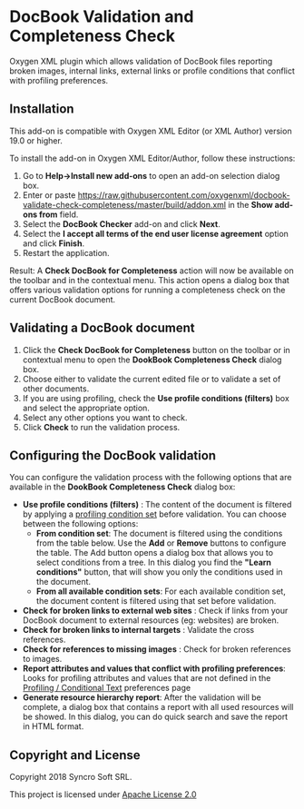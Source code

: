 # DocBook Validation and Completeness Check 
Oxygen XML plugin which allows validation of DocBook files reporting broken images, internal links, external links or profile conditions that conflict with profiling preferences.

## Installation


This add-on is compatible with Oxygen XML Editor (or XML Author) version 19.0 or higher. 

To install the add-on in Oxygen XML Editor/Author, follow these instructions:

1. Go to **Help->Install new add-ons** to open an add-on selection dialog box.
2. Enter or paste https://raw.githubusercontent.com/oxygenxml/docbook-validate-check-completeness/master/build/addon.xml in the **Show add-ons from** field.
3. Select the **DocBook Checker** add-on and click **Next**.
4. Select the **I accept all terms of the end user license agreement** option and click **Finish**.
5. Restart the application.

Result: A **Check DocBook for Completeness** action will now be available on the toolbar and in the contextual menu. This action opens a dialog box that offers various validation options for running a completeness check on the current DocBook document.


## Validating a DocBook document

1. Click the **Check DocBook for Completeness** button on the toolbar or in contextual menu to open the **DookBook Completeness Check** dialog box.
2. Choose either to validate the current edited file or to validate a set of other documents.
3. If you are using profiling, check the **Use profile conditions (filters)** box and select the appropriate option.
4. Select any other options you want to check.
5. Click **Check** to run the validation process.

## Configuring the DocBook validation
You can configure the validation process with the following options that are available in the **DookBook Completeness Check** dialog box:

* **Use profile conditions (filters)** :
The content of the document is filtered by applying a [profiling condition set](https://www.oxygenxml.com/doc/versions/19.0/ug-author/topics/preferences-profiling-conditions.html#preferences-profiling-conditions) before validation. 
You can choose between the following options:
   + **From condition set**: The document is filtered using the conditions from the table below. Use the **Add** or **Remove** buttons to configure the table. The Add button opens a dialog box that allows you to select conditions from a tree. In this dialog you find the **"Learn conditions"** button, that will show you only the conditions used in the document.
  + **From all available condition sets**:  For each available condition set, the document content is filtered using that set before validation.
* **Check for broken links to external web sites** : Check if links from your DocBook document to external resources (eg: websites) are broken.
* **Check for broken links to internal targets** : Validate the cross references.
* **Check for references to missing images** : Check for broken references to images.
* **Report attributes and values that conflict with profiling preferences**:
Looks for profiling attributes and values that are not defined in the [Profiling / Conditional Text](https://www.oxygenxml.com/doc/versions/19.0/ug-author/topics/preferences-profiling-conditions.html#preferences-profiling-conditions) preferences page
* **Generate resource hierarchy report**: After the validation will be complete, a dialog box that contains a report with all used resources will be showed. In this dialog, you can do quick search and save the report in HTML format.   

Copyright and License
---------------------
Copyright 2018 Syncro Soft SRL.

This project is licensed under [Apache License 2.0](https://github.com/oxygenxml/oxygen-docbook-validate-check-completeness/blob/master/LICENSE)
